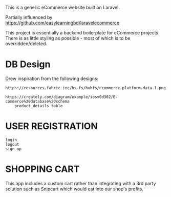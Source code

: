This is a generic eCommerce website built on Laravel.

Partially influenced by https://github.com/easylearningbd/laravelecommerce

This project is essentially a backend boilerplate for eCommerce projects. There is as little styling as possible - most of which is to be overridden/deleted.


# DB Design

Drew inspiration from the following designs:

	https://resources.fabric.inc/hs-fs/hubfs/ecommerce-platform-data-1.png

	https://creately.com/diagram/example/iosv0d302/E-commerce%20database%20schema
		product_details table


# USER REGISTRATION

	login
	logout
	sign up



# SHOPPING CART

This app includes a custom cart rather than integrating with a 3rd party solution such as Snipcart which would eat into our shop's profits.
